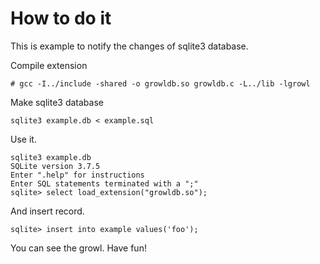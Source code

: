 How to do it
============

This is example to notify the changes of sqlite3 database.

Compile extension

	# gcc -I../include -shared -o growldb.so growldb.c -L../lib -lgrowl 

Make sqlite3 database

    sqlite3 example.db < example.sql

Use it.

    sqlite3 example.db
    SQLite version 3.7.5
    Enter ".help" for instructions
    Enter SQL statements terminated with a ";"
    sqlite> select load_extension("growldb.so");

And insert record.
    
    sqlite> insert into example values('foo');

You can see the growl. Have fun!

